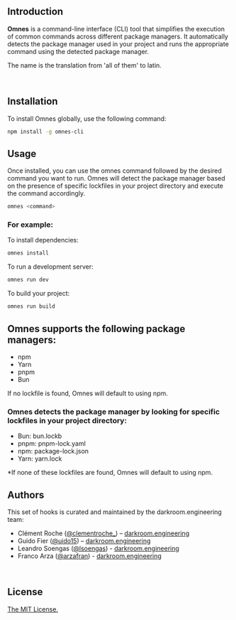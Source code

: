 ## Introduction

**Omnes** is a command-line interface (CLI) tool that simplifies the execution of common commands across different package managers. It automatically detects the package manager used in your project and runs the appropriate command using the detected package manager.

The name is the translation from 'all of them' to latin.

<br/>

## Installation

To install Omnes globally, use the following command:

```bash
npm install -g omnes-cli
```

## Usage

Once installed, you can use the omnes command followed by the desired command you want to run. Omnes will detect the package manager based on the presence of specific lockfiles in your project directory and execute the command accordingly.

```bash
omnes <command>
```

### For example:

To install dependencies:

```bash
omnes install
```

To run a development server:

```bash
omnes run dev
```

To build your project:

```bash
omnes run build
```

## Omnes supports the following package managers:

- npm
- Yarn
- pnpm
- Bun

If no lockfile is found, Omnes will default to using npm.

### Omnes detects the package manager by looking for specific lockfiles in your project directory:

- Bun: bun.lockb
- pnpm: pnpm-lock.yaml
- npm: package-lock.json
- Yarn: yarn.lock

\*If none of these lockfiles are found, Omnes will default to using npm.

## Authors

This set of hooks is curated and maintained by the darkroom.engineering team:

- Clément Roche ([@clementroche\_](https://twitter.com/clementroche_)) – [darkroom.engineering](https://darkroom.engineering)
- Guido Fier ([@uido15](https://twitter.com/uido15)) – [darkroom.engineering](https://darkroom.engineering)
- Leandro Soengas ([@lsoengas](https://twitter.com/lsoengas)) - [darkroom.engineering](https://darkroom.engineering)
- Franco Arza ([@arzafran](https://twitter.com/arzafran)) - [darkroom.engineering](https://darkroom.engineering)

<br/>

## License

[The MIT License.](https://opensource.org/licenses/MIT)
